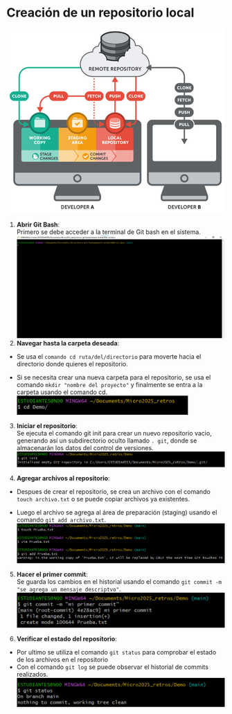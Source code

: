 # Creación de un repositorio local
![Repositorio local](image-2.png)  

1. **Abrir Git Bash**:   
Primero se debe acceder a la terminal de Git bash en el sistema.  
![alt text](image-8.png)
2. **Navegar hasta la carpeta deseada**:  
- Se usa el `comando cd ruta/del/directorio` para moverte hacia el directorio donde quieres el repositorio.  

- Si se necesita crear una nueva carpeta para el repositorio, se usa el comando `mkdir "nombre del proyecto"` y finalmente se entra a la carpeta usando el comando cd.  
![alt text](image-9.png) 

3. **Iniciar el repositorio**:  
Se ejecuta el comando git init para crear un nuevo repositorio vacio, generando así un subdirectorio oculto llamado `. git`, donde se almacenarán los datos del control de versiones.  
![alt text](image-10.png)  

4. **Agregar archivos al repositorio**:  
- Despues de crear el repositorio, se crea un archivo con el comando `touch archivo.txt` o se puede copiar archivos ya existentes.  

- Luego el archivo se agrega al área de preparación (staging) usando el comando `git add archivo.txt`.
![alt text](image-11.png)

5. **Hacer el primer commit**:  
Se guarda los cambios en el historial usando el comando  `git commit -m "se agrega un mensaje descriptvo"`.  
![alt text](image-12.png)


6. **Verificar el estado del repositorio**:  
- Por ultimo se utiliza el comando `git status` para comprobar el estado de los archivos en el repositorio  
- Con el comando `git log` se puede observar el historial de commits realizados.  
![alt text](image-13.png) 






 

